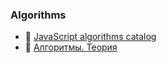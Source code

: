 ### Algorithms

- 📖 [JavaScript algorithms catalog](https://www.npmjs.com/package/javascript-problems-and-solutions)
- 🔖 [Алгоритмы. Теория](https://github.com/PavPavv/MyJSCheatsheet/blob/master/js-code/algorithms/algorihms_ru.md)
